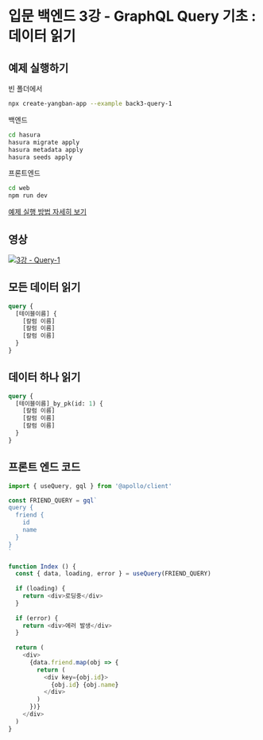 # 입문 백엔드 3강 - GraphQL Query 기초 : 데이터 읽기

## 예제 실행하기

빈 폴더에서
```bash
npx create-yangban-app --example back3-query-1
```
백엔드
```bash
cd hasura
hasura migrate apply
hasura metadata apply
hasura seeds apply
```
프론트엔드
```bash
cd web
npm run dev
```
[예제 실행 방법 자세히 보기](https://github.com/YangbanCoding/yangban-beginner/blob/main/docs/back-practice.MD)

## 영상
[![3강 - Query-1](http://img.youtube.com/vi/ntqXBJF8Y_U/0.jpg)](http://www.youtube.com/watch?v=ntqXBJF8Y_U "3강 Query-1")

## 모든 데이터 읽기
```graphql
query {
  [테이블이름] {
    [칼럼 이름]
    [칼럼 이름]
    [칼럼 이름]
  }
}
```

## 데이터 하나 읽기
```graphql
query {
  [테이블이름]_by_pk(id: 1) {
    [칼럼 이름]
    [칼럼 이름]
    [칼럼 이름]
  }
}
```

## 프론트 엔드 코드 
```javascript
import { useQuery, gql } from '@apollo/client'

const FRIEND_QUERY = gql`
query {
  friend {
    id
    name
  }
}
`

function Index () {
  const { data, loading, error } = useQuery(FRIEND_QUERY)
  
  if (loading) {
    return <div>로딩중</div>
  }
  
  if (error) {
    return <div>에러 발생</div>
  }
  
  return (
    <div>
      {data.friend.map(obj => {
        return (
          <div key={obj.id}>
            {obj.id} {obj.name}
          </div>
        )
      })}
    </div>
  )
}
```
